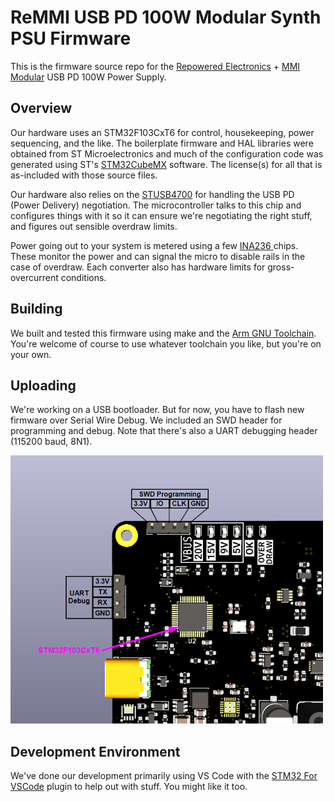 # ReMMI USB PD 100W Modular Synth PSU Firmware
This is the firmware source repo for the 
[Repowered Electronics](https://www.repoweredelectronics.com) + 
[MMI Modular](http://www.mmimodular.com) USB PD 100W Power Supply. 

## Overview

Our hardware uses an STM32F103CxT6 for control, housekeeping, power sequencing, 
and the like. The boilerplate firmware and HAL libraries were obtained from ST 
Microelectronics and much of the configuration code was generated using ST's 
[STM32CubeMX](https://www.st.com/content/st_com/en/stm32cubemx.html) software. 
The license(s) for all that is as-included with those source files.

Our hardware also relies on the 
[STUSB4700](https://www.st.com/en/interfaces-and-transceivers/stusb4700.html) 
for handling the USB PD (Power Delivery) negotiation. The microcontroller talks 
to this chip and configures things with it so it can ensure we're negotiating 
the right stuff, and figures out sensible overdraw limits. 

Power going out to your system is metered using a few 
[INA236 ](https://www.ti.com/product/INA236) chips. These monitor the power and 
can signal the micro to disable rails in the case of overdraw. Each converter 
also has hardware limits for gross-overcurrent conditions.

## Building

We built and tested this firmware using make and the 
[Arm GNU Toolchain](https://developer.arm.com/Tools%20and%20Software/GNU%20Toolchain). 
You're welcome of course to use whatever toolchain you like, but you're on your 
own.

## Uploading
We're working on a USB bootloader. But for now, you have to flash new firmware 
over Serial Wire Debug. We included an SWD header for programming and debug. 
Note that there's also a UART debugging header (115200 baud, 8N1). 

![Header Labels](imgs/header_labels.png)

## Development Environment 

We've done our development primarily using VS Code with the 
[STM32 For VSCode](https://github.com/bmd-studio/stm32-for-vscode) plugin to 
help out with stuff. You might like it too.